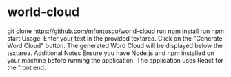 # world-cloud
git clone https://github.com/mfontosco/world-cloud
run npm install
run npm start
Usage:
Enter your text in the provided textarea.
Click on the "Generate Word Cloud" button.
The generated Word Cloud will be displayed below the textarea.
Additional Notes
Ensure you have Node.js and npm installed on your machine before running the application.
The application uses React for the front end. 
